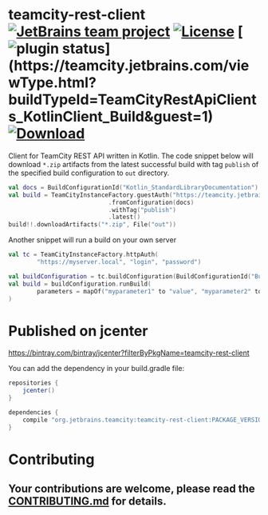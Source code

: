 # teamcity-rest-client [![JetBrains team project](http://jb.gg/badges/team.svg)](https://confluence.jetbrains.com/display/ALL/JetBrains+on+GitHub) [![License](https://img.shields.io/badge/License-Apache%202.0-blue.svg)](https://opensource.org/licenses/Apache-2.0) [![plugin status](https://teamcity.jetbrains.com/app/rest/builds/buildType:(id:TeamCityPluginsByJetBrains_TeamCityKubernetesPlugin_Build)/statusIcon.svg)](https://teamcity.jetbrains.com/viewType.html?buildTypeId=TeamCityRestApiClients_KotlinClient_Build&guest=1) [![Download](https://api.bintray.com/packages/jetbrains/teamcity-rest-client/teamcity-rest-client/images/download.svg)](https://bintray.com/bintray/jcenter?filterByPkgName=teamcity-rest-client)

Client for TeamCity REST API written in Kotlin. The code snippet below will download `*.zip` artifacts from the latest successful build with tag `publish` of the specified build configuration to `out` directory.
```kotlin
val docs = BuildConfigurationId("Kotlin_StandardLibraryDocumentation")
val build = TeamCityInstanceFactory.guestAuth("https://teamcity.jetbrains.com").builds()
                            .fromConfiguration(docs)
                            .withTag("publish")
                            .latest()
build!!.downloadArtifacts("*.zip", File("out"))
```

Another snippet will run a build on your own server
```kotlin
val tc = TeamCityInstanceFactory.httpAuth(
        "https://myserver.local", "login", "password")

val buildConfiguration = tc.buildConfiguration(BuildConfigurationId("BuildConfId"))
val build = buildConfiguration.runBuild(
        parameters = mapOf("myparameter1" to "value", "myparameter2" to "value")
)
```
# Published on jcenter
https://bintray.com/bintray/jcenter?filterByPkgName=teamcity-rest-client


You can add the dependency in your build.gradle file:

```gradle
repositories {
    jcenter()
}

dependencies {
    compile "org.jetbrains.teamcity:teamcity-rest-client:PACKAGE_VERSION"
}
```

# Contributing

Your contributions are welcome, please read the [CONTRIBUTING.md](CONTRIBUTING.md) for details. 
--


